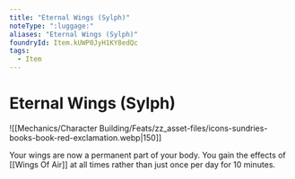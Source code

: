 ```yaml
---
title: "Eternal Wings (Sylph)"
noteType: ":luggage:"
aliases: "Eternal Wings (Sylph)"
foundryId: Item.kUWP0JyH1KY8edQc
tags:
  - Item
---
```


# Eternal Wings (Sylph)
![[Mechanics/Character Building/Feats/zz_asset-files/icons-sundries-books-book-red-exclamation.webp|150]]

Your wings are now a permanent part of your body. You gain the effects of [[Wings Of Air]] at all times rather than just once per day for 10 minutes.
